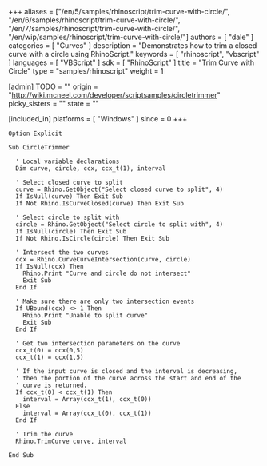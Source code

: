 +++
aliases = ["/en/5/samples/rhinoscript/trim-curve-with-circle/", "/en/6/samples/rhinoscript/trim-curve-with-circle/", "/en/7/samples/rhinoscript/trim-curve-with-circle/", "/en/wip/samples/rhinoscript/trim-curve-with-circle/"]
authors = [ "dale" ]
categories = [ "Curves" ]
description = "Demonstrates how to trim a closed curve with a circle using RhinoScript."
keywords = [ "rhinoscript", "vbscript" ]
languages = [ "VBScript" ]
sdk = [ "RhinoScript" ]
title = "Trim Curve with Circle"
type = "samples/rhinoscript"
weight = 1

[admin]
TODO = ""
origin = "http://wiki.mcneel.com/developer/scriptsamples/circletrimmer"
picky_sisters = ""
state = ""

[included_in]
platforms = [ "Windows" ]
since = 0
+++

```vbnet
Option Explicit

Sub CircleTrimmer

  ' Local variable declarations
  Dim curve, circle, ccx, ccx_t(1), interval

  ' Select closed curve to split
  curve = Rhino.GetObject("Select closed curve to split", 4)
  If IsNull(curve) Then Exit Sub
  If Not Rhino.IsCurveClosed(curve) Then Exit Sub

  ' Select circle to split with    
  circle = Rhino.GetObject("Select circle to split with", 4)
  If IsNull(circle) Then Exit Sub
  If Not Rhino.IsCircle(circle) Then Exit Sub

  ' Intersect the two curves
  ccx = Rhino.CurveCurveIntersection(curve, circle)
  If IsNull(ccx) Then
    Rhino.Print "Curve and circle do not intersect"
    Exit Sub
  End If

  ' Make sure there are only two intersection events
  If UBound(ccx) <> 1 Then
    Rhino.Print "Unable to split curve"
    Exit Sub
  End If

  ' Get two intersection parameters on the curve
  ccx_t(0) = ccx(0,5)
  ccx_t(1) = ccx(1,5)

  ' If the input curve is closed and the interval is decreasing,
  ' then the portion of the curve across the start and end of the
  ' curve is returned.
  If ccx_t(0) < ccx_t(1) Then
    interval = Array(ccx_t(1), ccx_t(0))
  Else
    interval = Array(ccx_t(0), ccx_t(1))
  End If

  ' Trim the curve
  Rhino.TrimCurve curve, interval

End Sub
```
